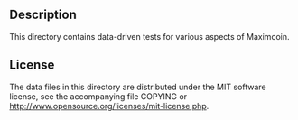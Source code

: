 Description
------------

This directory contains data-driven tests for various aspects of Maximcoin.

License
--------

The data files in this directory are distributed under the MIT software
license, see the accompanying file COPYING or
http://www.opensource.org/licenses/mit-license.php.

